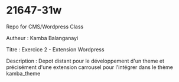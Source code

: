 # 21647-31w
Repo for CMS/Wordpress Class

Autheur : Kamba Balanganayi

Titre : Exercice 2 - Extension Wordpress

Description : Depot distant pour le développement d'un theme et précisément d'une extension carrousel pour l'intégrer dans le thème kamba_theme
